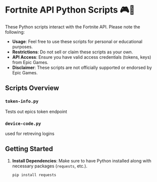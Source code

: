 # Fortnite API Python Scripts 🎮🐍

These Python scripts interact with the Fortnite API. Please note the following:

- **Usage**: Feel free to use these scripts for personal or educational purposes.
- **Restrictions**: Do not sell or claim these scripts as your own.
- **API Access**: Ensure you have valid access credentials (tokens, keys) from Epic Games.
- **Disclaimer**: These scripts are not officially supported or endorsed by Epic Games.

## Scripts Overview

### `token-info.py`

Tests out epics token endpoint

### `device-code.py`

used for retreving logins

## Getting Started

1. **Install Dependencies**: Make sure to have Python installed along with necessary packages (`requests`, etc.).
   
   ```python
   pip install requests
   ```
